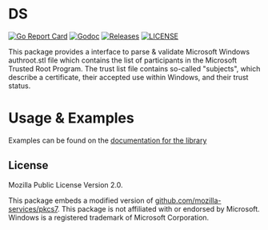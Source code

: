 # DS

[![Go Report Card](https://goreportcard.com/badge/github.com/tls-inspector/authrootstl?style=flat-square)](https://goreportcard.com/report/github.com/tls-inspector/authrootstl)
[![Godoc](https://img.shields.io/badge/go-documentation-blue.svg?style=flat-square)](https://pkg.go.dev/github.com/tls-inspector/authrootstl)
[![Releases](https://img.shields.io/github/release/tls-inspector/authrootstl/all.svg?style=flat-square)](https://github.com/tls-inspector/authrootstl/releases)
[![LICENSE](https://img.shields.io/github/license/tls-inspector/authrootstl.svg?style=flat-square)](https://github.com/tls-inspector/authrootstl/blob/master/LICENSE)

This package provides a interface to parse & validate Microsoft Windows authroot.stl file
which contains the list of participants in the Microsoft Trusted Root Program. The trust list
file contains so-called "subjects", which describe a certificate, their accepted use within Windows,
and their trust status.

# Usage & Examples

Examples can be found on the [documentation for the library](https://pkg.go.dev/github.com/tls-inspector/authrootstl)

## License

Mozilla Public License Version 2.0.

This package embeds a modified version of [github.com/mozilla-services/pkcs7](https://github.com/mozilla-services/pkcs7). This package is not affiliated with or endorsed by Microsoft. Windows is a registered trademark of Microsoft Corporation.